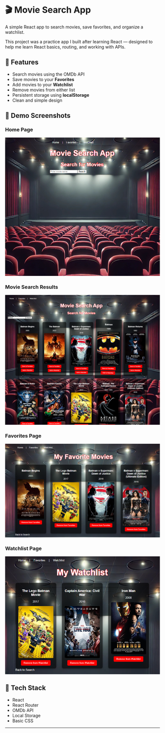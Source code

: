 # 🎬 Movie Search App

A simple React app to search movies, save favorites, and organize a watchlist.

This project was a practice app I built after learning React — designed to help me learn React basics, routing, and working with APIs.

## 🚀 Features
- Search movies using the OMDb API
- Save movies to your **Favorites**
- Add movies to your **Watchlist**
- Remove movies from either list
- Persistent storage using **localStorage**
- Clean and simple design

## 📸 Demo Screenshots

### Home Page
![Home](./Home.png)

### Movie Search Results
![Search](./BatmanSearch.png)

### Favorites Page
![Favorites](./Favorites.png)

### Watchlist Page
![Watchlist](./watchlist.png)


## 📂 Tech Stack
- React
- React Router
- OMDb API
- Local Storage
- Basic CSS

---

